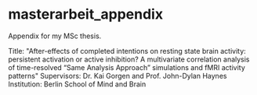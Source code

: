 # masterarbeit_appendix
Appendix for my MSc thesis.

Title: "After-effects of completed intentions on resting state brain activity: persistent activation or active inhibition? A multivariate correlation analysis of time-resolved “Same Analysis Approach” simulations and fMRI activity patterns"
Supervisors: Dr. Kai Gorgen and Prof. John-Dylan Haynes 
Institution: Berlin School of Mind and Brain
